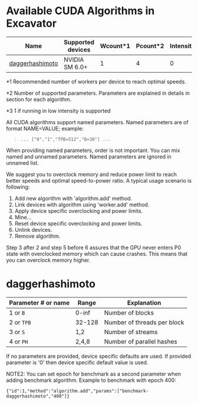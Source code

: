 # Available CUDA Algorithms in Excavator

Name | Supported devices | Wcount*1 | Pcount*2 | Intensity*3
-----------------|----------|---------|----|----
[daggerhashimoto](#daggerhashimoto)| NVIDIA SM 6.0+ | 1 | 4 | 0

*1 Recommended number of workers per device to reach optimal speeds.

*2 Number of supported parameters. Parameters are explained in details in section for each algorithm.

*3 1 if running in low intensity is supported

All CUDA algorithms support named parameters. Named parameters are of format NAME=VALUE; example:
> `... ["0","1","TPB=512","B=30"] ...`

When providing named parameters, order is not important. You can mix named and unnamed parameters. Named parameters are ignored in unnamed list.

We suggest you to overclock memory and reduce power limit to reach better speeds and optimal speed-to-power ratio. A typical usage scenario is following:
1. Add new algorithm with 'algorithm.add' method.
2. Link devices with algorithm using 'worker.add' method.
3. Apply device specific overclocking and power limits.
4. Mine...
5. Reset device specific overclocking and power limits.
6. Unlink devices.
7. Remove algorithm.

Step 3 after 2 and step 5 before 6 assures that the GPU never enters P0 state with overclocked memory which can cause crashes. This means that you can overclock memory higher.

# <a name="daggerhashimoto"></a> daggerhashimoto

Parameter # or name | Range | Explanation
-----------------|----------|---------
1 or `B` | 0-inf | Number of blocks
2 or `TPB` | 32-128 | Number of threads per block
3 or `S` | 1,2 | Number of streams
4 or `PH` | 2,4,8 | Number of parallel hashes

If no parameters are provided, device specific defaults are used. If provided parameter is '0' then device specific default value is used.

NOTE2: You can set epoch for benchmark as a second parameter when adding benchmark algorithm. Example to benchmark with epoch 400:

`{"id":1,"method":"algorithm.add","params":["benchmark-daggerhashimoto","400"]}`
